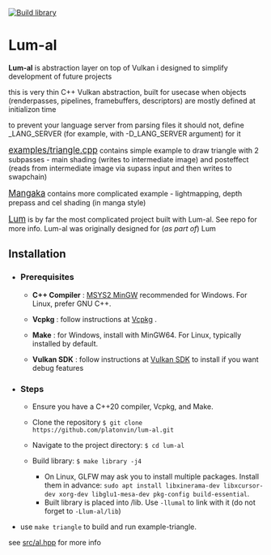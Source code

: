 [![Build library](https://github.com/platonvin/lum-al/actions/workflows/c-cpp.yml/badge.svg)](https://github.com/platonvin/lum-al/actions/workflows/c-cpp.yml)

# Lum-al
**Lum-al** is abstraction layer on top of Vulkan i designed to simplify development of future projects

this is very thin C++ Vulkan abstraction, built for usecase when objects (renderpasses, pipelines, framebuffers, descriptors) are mostly defined at initializon time

to prevent your language server from parsing files it should not, define _LANG_SERVER (for example, with -D_LANG_SERVER argument) for it

<big>[examples/triangle.cpp](examples/triangle.cpp)</big> contains simple example to draw triangle with 2 subpasses - main shading (writes to intermediate image) and posteffect (reads from intermediate image via supass input and then writes to swapchain)

<big>[Mangaka](https://github.com/platonvin/mangaka)</big> contains more complicated example - lightmapping, depth prepass and cel shading (in manga style)

<big>[Lum](https://github.com/platonvin/lum)</big> is by far the most complicated project built with Lum-al. See repo for more info. Lum-al was originally designed for (_as part of_) Lum 
 
## Installation 
 
- ### Prerequisites 
 
  - **C++ Compiler** : [MSYS2 MinGW](https://www.msys2.org/) recommended for Windows. For Linux, prefer GNU C++.
 
  - **Vcpkg** : follow instructions at [Vcpkg](https://vcpkg.io/en/getting-started) .
 
  - **Make** : for Windows, install with MinGW64. For Linux, typically installed by default.
 
  - **Vulkan SDK** : follow instructions at [Vulkan SDK](https://vulkan.lunarg.com/) to install if you want debug features
 
- ### Steps 

  - Ensure you have a C++20 compiler, Vcpkg, and Make.
 
  - Clone the repository
    `$ git clone https://github.com/platonvin/lum-al.git` 
 
  - Navigate to the project directory:
`$ cd lum-al`
  - Build library:
`$ make library -j4`
    - On Linux, GLFW may ask you to install multiple packages. Install them in advance:
`sudo apt install libxinerama-dev libxcursor-dev xorg-dev libglu1-mesa-dev pkg-config build-essential`.
     - Built library is placed into /lib. Use `-llumal` to link with it (do not forget to `-Llum-al/lib`)
 - use `make triangle` to build and run example-triangle.

see [src/al.hpp](src/al.hpp) for more info
